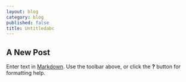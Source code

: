 ```yaml
---
layout: blog
category: blog
published: false
title: Untitledabc
---
```


## A New Post

Enter text in [Markdown](http://daringfireball.net/projects/markdown/). Use the toolbar above, or click the **?** button for formatting help.
